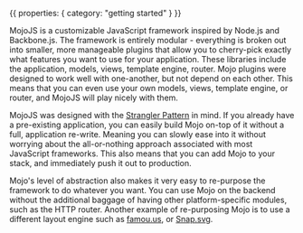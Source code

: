 {{
  properties: {
    category: "getting started"
  }
}}

MojoJS is a customizable JavaScript framework inspired by Node.js and Backbone.js. The framework is entirely modular - everything is broken out into smaller, more manageable plugins that allow you to cherry-pick exactly what features you want to use for your application. These libraries include the application, models, views, template engine, router. Mojo plugins were designed to work well with one-another, but not depend on each other. This means that you can even use your own models, views, template engine, or router, and MojoJS will play nicely with them.

MojoJS was designed with the [Strangler Pattern](http://www.martinfowler.com/bliki/StranglerApplication.html) in mind. If you already have a pre-existing application, you can easily build Mojo on-top of it without a full, application re-write.
Meaning you can slowly ease into it without worrying about the all-or-nothing approach associated with most JavaScript frameworks. This also means that you can add Mojo to your stack, and immediately push it out to production.



Mojo's level of abstraction also makes it very easy to re-purpose the framework to do whatever you want. You can
use Mojo on the backend without the additional baggage of having other platform-specific modules, such as the HTTP router.
Another example of re-purposing Mojo is to use a different layout engine such as [famou.us](http://famo.us/), or [Snap.svg](http://snapsvg.io/).
